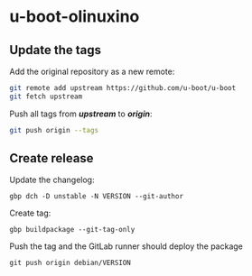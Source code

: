 # u-boot-olinuxino


## Update the tags

Add the original repository as a new remote:
```sh
git remote add upstream https://github.com/u-boot/u-boot
git fetch upstream
```

Push all tags from ***upstream*** to ***origin***:
```sh
git push origin --tags
```

## Create release

Update the changelog:
```
gbp dch -D unstable -N VERSION --git-author
```

Create tag:
```
gbp buildpackage --git-tag-only
```

Push the tag and the GitLab runner should deploy the package
```
git push origin debian/VERSION
```
